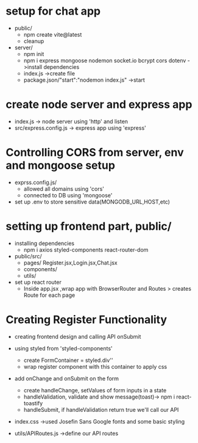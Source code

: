 # setup for chat app 
- public/
    - npm create vite@latest
    - cleanup
- server/
    - npm init
    - npm i express mongoose nodemon socket.io bcrypt cors dotenv ->install dependencies
    - index.js ->create file
    - package.json/"start":"nodemon index.js" ->start 
    
# create node server and express app
- index.js -> node server using 'http' and listen
- src/express.config.js -> express app using 'express'


# Controlling CORS from server, env and mongoose setup
- exprss.config.js/ 
    - allowed all domains using 'cors'
    - connected to DB using 'mongoose'
- set up .env to store sensitive data(MONGODB_URL,HOST,etc)

# setting up frontend part, public/ 
- installing dependencies
    - npm i axios styled-components react-router-dom
- public/src/
    - pages/ Register.jsx,Login.jsx,Chat.jsx
    - components/
    - utils/
- set up react router
    - Inside app.jsx ,wrap app with BrowserRouter and Routes > creates Route for each page


# Creating Register Functionality
* creating frontend design and calling API onSubmit 

- using styled from 'styled-components' 
    - create FormContainer = styled.div'<here we add styling almost like css>'
    - wrap register component with this container to apply css
- add onChange and onSubmit on the form 
    - create handleChange, setValues of form inputs in a state
    - handleValidation, validate and show message(toast)-> npm i react-toastify
    - handleSubmit, if handleValidation return true we'll call our API 
- index.css ->used Josefin Sans Google fonts and some basic styling

- utils/APIRoutes.js  ->define our API routes